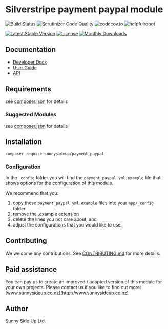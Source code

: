 # Silverstripe payment paypal module
[![Build Status](https://travis-ci.org/sunnysideup/silverstripe-payment_paypal.svg?branch=master)](https://travis-ci.org/sunnysideup/silverstripe-payment_paypal)
[![Scrutinizer Code Quality](https://scrutinizer-ci.com/g/sunnysideup/silverstripe-payment_paypal/badges/quality-score.png?b=master)](https://scrutinizer-ci.com/g/sunnysideup/silverstripe-payment_paypal/?branch=master)
[![codecov.io](https://codecov.io/github/sunnysideup/silverstripe-payment_paypal/coverage.svg?branch=master)](https://codecov.io/github/sunnysideup/silverstripe-payment_paypal?branch=master)
![helpfulrobot](https://helpfulrobot.io/sunnysideup/payment_paypal/badge)

[![Latest Stable Version](https://poser.pugx.org/sunnysideup/payment_paypal/version)](https://packagist.org/packages/sunnysideup/payment_paypal)
[![License](https://poser.pugx.org/sunnysideup/payment_paypal/license)](https://packagist.org/packages/sunnysideup/payment_paypal)
[![Monthly Downloads](https://poser.pugx.org/sunnysideup/payment_paypal/d/monthly)](https://packagist.org/packages/sunnysideup/payment_paypal)


## Documentation



 * [Developer Docs](docs/en/INDEX.md)
 * [User Guide](docs/en/userguide.md)
 * [API](http://ssmods.com/apis/payment_paypal/docs/en/api/)

## Requirements



see [composer.json](composer.json) for details

### Suggested Modules



see [composer.json](composer.json) for details


## Installation


```
composer require sunnysideup/payment_paypal
```

### Configuration



In the `_config` folder you will find the `payment_paypal.yml.example`
file that shows options for the configuration of this module.

We recommend that you:

  1. copy these `payment_paypal.yml.example` files into your
`app/_config` folder
  2. remove the .example extension
  3. delete the lines you not care about, and
  4. adjust the configurations that you would like to use.


## Contributing



We welcome any contributions. See [CONTRIBUTING.md](CONTRIBUTING.md) for more details.

## Paid assistance



You can pay us to create an improved / adapted version of this module for your own projects.  Please contact us if you like to find out more: [www.sunnysideup.co.nz](http://www.sunnysideup.co.nz)

## Author



Sunny Side Up Ltd.
